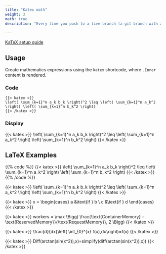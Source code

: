 ```yaml
---
title: "Katex math"
weight: 3
math: true
description: "Every time you push to a live branch (a git branch with an active environment attached to it) or activate an <a href=\"/administration/web/environments.html\">environment</a> for a branch, there are two main processes that happen: <b>Build</b> and <b>Deploy</b>."
 
---
```


[KaTeX setup guide](https://github.com/gohugoio/hugoBasicExample/blob/master/content/post/math-typesetting.mmark)

## Usage

Create mathematics expressions using the `katex` shortcode, where `.Inner` content is rendered.

### Code

```
{{< katex >}}
\left( \sum_{k=1}^n a_k b_k \right)^2 \leq \left( \sum_{k=1}^n a_k^2 \right) \left( \sum_{k=1}^n b_k^2 \right)
{{< /katex >}}
```

### Display

{{< katex >}}
\left( \sum_{k=1}^n a_k b_k \right)^2 \leq \left( \sum_{k=1}^n a_k^2 \right) \left( \sum_{k=1}^n b_k^2 \right)
{{< /katex >}}

## LaTeX Examples

{{% code %}}
  {{< katex >}}
  \left( \sum_{k=1}^n a_k b_k \right)^2 \leq \left( \sum_{k=1}^n a_k^2 \right) \left( \sum_{k=1}^n b_k^2 \right)
  {{< /katex >}}
{{% /code %}}

{{< katex >}}
\left( \sum_{k=1}^n a_k b_k \right)^2 \leq \left( \sum_{k=1}^n a_k^2 \right) \left( \sum_{k=1}^n b_k^2 \right)
{{< /katex >}}


{{< katex >}}
x = \begin{cases}
   a &\text{if } b \\
   c &\text{if } d
\end{cases}
{{< /katex >}}

{{< katex >}}
workers = \max \Bigg( \frac{\text{ContainerMemory} - \text{ReservedMemory}}{\text{RequestMemory}}, 2 \Bigg)
{{< /katex >}}

{{< katex >}}
\frac{d}{dx}\left( \int_{0}^{x} f(u)\,du\right)=f(x)
{{< /katex >}}

{{< katex >}}
Diff(arctan(sin(x^2)),x)=simplify(diff(arctan(sin(x^2)),x))
{{< /katex >}}
